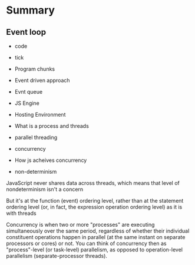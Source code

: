# Summary

## Event loop

- code
- tick
- Program chunks
- Event driven approach
- Evnt queue
- JS Engine
- Hosting Environment


- What is a process and threads
- parallel threading

- concurrency

- How js acheives concurrency

- non-determinism


JavaScript never shares data across threads, which means that level of nondeterminism isn't a concern


But it's at the function (event) ordering level, rather than at the statement ordering level (or, in fact, the expression operation ordering level) as it is with threads


Concurrency is when two or more "processes" are executing simultaneously over the same period, regardless of whether their individual constituent operations happen in parallel (at the same instant on separate processors or cores) or not. You can think of concurrency then as "process"-level (or task-level) parallelism, as opposed to operation-level parallelism (separate-processor threads).
